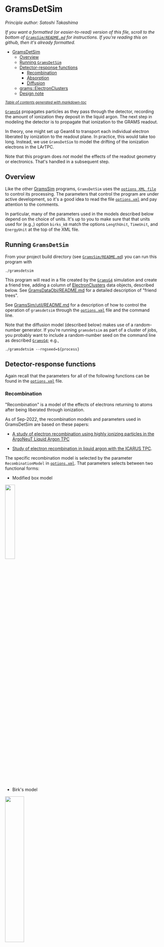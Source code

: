 # GramsDetSim
*Principle author: Satoshi Takashima*

_If you want a formatted (or easier-to-read) version of this file, scroll to the bottom of [`GramsSim/README.md`](../README.md) for instructions. If you're reading this on github, then it's already formatted._

- [GramsDetSim](#gramsdetsim)
  * [Overview](#overview)
  * [Running `GramsDetSim`](#running-gramsdetsim)
  * [Detector-response functions](#detector-response-functions)
    + [Recombination](#recombination)
    + [Absorption](#absorption)
    + [Diffusion](#diffusion)
  * [grams::ElectronClusters](#gramselectronclusters)
  * [Design note](#design-note)

<small><i><a href='http://ecotrust-canada.github.io/markdown-toc/'>Table of contents generated with markdown-toc</a></i></small>

[`GramsG4`](../GramsG4) propagates particles as they pass through the
detector, recording the amount of ionization they deposit in the
liquid argon. The next step in modeling the detector is to propagate
that ionization to the GRAMS readout.

In theory, one might set up Geant4 to transport each individual
electron liberated by ionization to the readout plane. In practice,
this would take too long. Instead, we use `GramsDetSim` to model the
drifting of the ionization electrons in the LArTPC.

Note that this program does _not_ model the effects of the readout geometry or electronics. That's handled in a subsequent step. 

## Overview

Like the other [GramsSim](../) programs, `GramsDetSim` uses the
[`options XML file`](../util/README.md) to control its processing. The
parameters that control the program are under active development, so
it's a good idea to read the file [`options.xml`](../options.xml) and
pay attention to the comments.

In particular, many of the parameters used in the models described
below depend on the choice of units. It's up to you to make sure that
that units used for (e.g.,) option `birks_kB` match the options
`LengthUnit`, `TimeUnit`, and `EnergyUnit` at the top of the XML file.

## Running `GramsDetSim`

From your project build directory (see
[`GramsSim/README.md`](../README.md)) you can run this program with

```
./gramsdetsim
```

This program will read in a file created by the [`GramsG4`](../GramsG4)
simulation and create a friend tree, adding a column of 
[ElectronClusters](../GramsDataObj/include/ElectronCluster.h) data objects, described below. See 
[GramsDataObj/README.md](../GramsDataObj/README.md) for a detailed description of "friend trees".

See [GramsSim/util/README.md](../util/README.md) for a description of how to control the
operation of `gramsdetsim` through the [`options.xml`](../options.xml) file and the
command line.

Note that the diffusion model (described below) makes use of a random-number generator.
If you're running `gramsdetsim` as part of a cluster of jobs, you probably want
to include a random-number seed on the command line as described [`GramsG4`](../GramsG4); e.g.,

    ./gramsdetsim --rngseed=${process}

## Detector-response functions

Again recall that the parameters for all of the following functions can be found in the [`options.xml`](../options.xml) file. 

### Recombination

"Recombination" is a model of the effects of electrons returning to
atoms after being liberated through ionization.

As of Sep-2022, the recombination models and parameters used in GramsDetSim are based
on these papers:

- [A study of electron recombination using highly ionizing
particles in the ArgoNeuT Liquid Argon TPC][10]

- [Study of electron recombination in liquid argon with the ICARUS TPC][11]. 

[10]: https://arxiv.org/abs/1306.1712
[11]: https://www.sciencedirect.com/science/article/pii/S0168900204000506

The specific recombination model is selected by the parameter `RecombinationModel` in [`options.xml`](../options.xml). That parameters selects between two functional forms:

- Modified box model

<img src="images/BoxModel.png" width="25%"/>

- Birk's model

<img src="images/BirksModel.png" width="35%"/>

where:

- _&beta;'_, _&alpha;_, A<sub>B</sub>, and k<sub>B</sub> are material- and detector-based parameters that must be measured empirically;

- _&epsilon;_ is the electric field;

- _&xi;_ is the effective electric field;

- _&rho;_ is the density of the liquid argon;

- dE/dx is the ionization energy per unit length.

(Note: Here, dE/dx is the quantity computed in the program code, that is, energy per unit length. In the papers referenced above, dE/dx is the "stopping power", defined as deposited energy divided by material density per unit length. To go from one to the other, (1/_&rho;_)(dE/dx)<sub>code</sub> = (dE/dx)<sub>papers</sub>.)

See the [options XML](../options.xml) file for the values of the
individual parameters.

### Absorption

Absorption models the effects of ionized electrons being absorbed by
impurities in the liquid argon (such as oxygen and water) as the
electrons drift towards the anode of the TPC.

As of Sep-2022, the absorption model in the code is:

<img src="images/absorption.png" width="20%"/>

where

- s<sub>drift</sub> = the drift distance between the ionization hit in the TPC to the anode;

- v<sub>drift</sub> = the drift velocity;

- t<sub>elec</sub> = the electron lifetime in the liquid argon. 

v<sub>drift</sub> and t<sub>elec</sub> are detector- and material-dependent parameters, whose values are found in the `options.xml` file.

### Diffusion

Diffusion models the spread of the ionization electrons as they drift towards the anode. 

The procedure is to convert the ionization energy to a number of
electrons. The electrons are grouped into clusters, to save time. Then
each cluster is randomly shifted in both the transverse and
longitudinal directions of the drift.

The spread of the electron clusters is given by:

<img src="images/DiffusionFormulas.png" width="20%" />

where _N(a,b)_ is a normal distribution with a mean of _a_ and a width of _b_, and _D_<sub>T</sub> and _D_<sub>L</sub> are parameters supplied in the `options.xml` file. 

This is a sketch of the procedure:

| <img src="images/Diffusion.png" width="50%" /> |
| :---------------------------------------: | 
| <small><strong>Sketch by Satoshi Takashima of the operation of `GramsReadoutSim`. Note the separate values for <i>D<sub>L</sub></i> and <i>D<sub>T</sub></i>, the longitudinal and traverse diffusion respectively. </strong></small> |

## grams::ElectronClusters

As you look through the description below, consult the [GramsDataObj/include](../GramsDataObj/include) directory for the header files. These are the files that define the methods for accessing the values stored in this object. Documentation may be inaccurate; the code is actual definition. If it helps, a [std::map][130] is a container whose elements are stored in (key,value) pairs. If you're familiar with Python, they're similar to [dicts][140]. 

[130]: https://cplusplus.com/reference/map/map/
[140]: https://www.w3schools.com/python/python_dictionaries.asp


| <img src="../GramsDataObj/images/grams_ElectronClusters.png" width="50%" /> |
| :------------------------------------------------------------: | 
| <small><strong>Sketch of the grams::ElectronClusters data object.</strong></small> |

The [`grams::ElectronClusters`](../GramsDataObj/include/ElectronClusters.h) data object contains all of the electron-cluster information for an event. `ElectronClusters` is a [map][130] containing `grams::ElectronCluster` objects. 

The value of "ClusterID" is completely arbitrary. It's assigned within GramsDetSim for purposes of "backtracking" through the GramsSim analysis chain. In particular, do not assume any kind of time ordering based on ClusterID; ClusterID==0 does not imply that it's the first or earliest electron cluster created for a hit. 

GramsDetSim groups electrons into clusters whose size is given by the `ElectronClusterSize` parameter in [`options.xml`](../options.xml). There are usually some electrons remaining, which are assigned to the last cluster for a given HitID. This means that if you examine the sequence of `grams::ElectronCluster` objects for a given HitID, the `energy` and `numElectrons` fields will be the same for all but the last one in the sequence; that cluster contains the remaining electrons after the total number of electrons is divided into groups of size `ElectronClusterSize`.

The `position` field within `grams::ElectronCluster` contains the _(x,y,t)_ values of the cluster at the readout anode, in units given by the parameters in the `<global>` section of [`options.xml`](../options.xml). The _z_-coordinate is the exception; since its value would always be 0 (the origin of the _z_-axis in the detector geometry is the anode), instead `position.Z()` contains the _z_-position of the cluster when it was first generated.


## Design note

It's reasonable to ask why the functions of GramsDetSim,
GramsReadoutSim, and GramsElecSim are in three separate programs.

Functionally, each of these programs relates to a different aspect of
an experiment's simulation:

   - GramsDetSim relates to the physics of charge transport in the detector.

   - GramsReadoutSim relates to the geometry of the readout anode.

   - GramsElecSim relates to the design of the data-acquisition electronics.

Experience has taught us that for the purpose of planning, testing,
studies, and maintenance, it's best to have these functions in
separate programs, rather than one large program.
